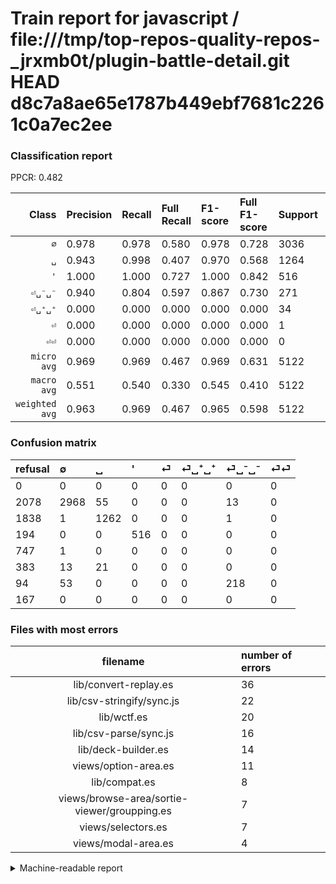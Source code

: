 # Train report for javascript / file:///tmp/top-repos-quality-repos-_jrxmb0t/plugin-battle-detail.git HEAD d8c7a8ae65e1787b449ebf7681c2261c0a7ec2ee

### Classification report

PPCR: 0.482

| Class | Precision | Recall | Full Recall | F1-score | Full F1-score | Support | Full Support | PPCR |
|------:|:----------|:-------|:------------|:---------|:---------|:--------|:-------------|:-----|
| `∅` | 0.978| 0.978| 0.580| 0.978| 0.728| 3036| 5114| 0.594 |
| `␣` | 0.943| 0.998| 0.407| 0.970| 0.568| 1264| 3102| 0.407 |
| `'` | 1.000| 1.000| 0.727| 1.000| 0.842| 516| 710| 0.727 |
| `⏎␣⁻␣⁻` | 0.940| 0.804| 0.597| 0.867| 0.730| 271| 365| 0.742 |
| `⏎␣⁺␣⁺` | 0.000| 0.000| 0.000| 0.000| 0.000| 34| 417| 0.082 |
| `⏎` | 0.000| 0.000| 0.000| 0.000| 0.000| 1| 748| 0.001 |
| `⏎⏎` | 0.000| 0.000| 0.000| 0.000| 0.000| 0| 167| 0.000 |
| `micro avg` | 0.969| 0.969| 0.467| 0.969| 0.631| 5122| 10623| 0.482 |
| `macro avg` | 0.551| 0.540| 0.330| 0.545| 0.410| 5122| 10623| 0.482 |
| `weighted avg` | 0.963| 0.969| 0.467| 0.965| 0.598| 5122| 10623| 0.482 |

### Confusion matrix

|refusal|  ∅| ␣| '| ⏎| ⏎␣⁺␣⁺| ⏎␣⁻␣⁻| ⏎⏎| 
|:---|:---|:---|:---|:---|:---|:---|:---|
|0 |0 |0 |0 |0 |0 |0 |0 |
|2078 |2968 |55 |0 |0 |0 |13 |0 |
|1838 |1 |1262 |0 |0 |0 |1 |0 |
|194 |0 |0 |516 |0 |0 |0 |0 |
|747 |1 |0 |0 |0 |0 |0 |0 |
|383 |13 |21 |0 |0 |0 |0 |0 |
|94 |53 |0 |0 |0 |0 |218 |0 |
|167 |0 |0 |0 |0 |0 |0 |0 |

### Files with most errors

| filename | number of errors|
|:----:|:-----|
| lib/convert-replay.es | 36 |
| lib/csv-stringify/sync.js | 22 |
| lib/wctf.es | 20 |
| lib/csv-parse/sync.js | 16 |
| lib/deck-builder.es | 14 |
| views/option-area.es | 11 |
| lib/compat.es | 8 |
| views/browse-area/sortie-viewer/groupping.es | 7 |
| views/selectors.es | 7 |
| views/modal-area.es | 4 |

<details>
    <summary>Machine-readable report</summary>
```json
{
  "cl_report": {"\u0027": {"f1-score": 1.0, "precision": 1.0, "recall": 1.0, "support": 516}, "macro avg": {"f1-score": 0.5449177674276434, "precision": 0.5514937263765765, "recall": 0.5400639819766173, "support": 5122}, "micro avg": {"f1-score": 0.9691526747364311, "precision": 0.9691526747364311, "recall": 0.9691526747364311, "support": 5122}, "weighted avg": {"f1-score": 0.9654454766308449, "precision": 0.9626805623222221, "recall": 0.9691526747364311, "support": 5122}, "\u2205": {"f1-score": 0.9776021080368906, "precision": 0.9776021080368906, "recall": 0.9776021080368906, "support": 3036}, "\u23ce": {"f1-score": 0.0, "precision": 0.0, "recall": 0.0, "support": 1}, "\u23ce\u23ce": {"f1-score": 0.0, "precision": 0.0, "recall": 0.0, "support": 0}, "\u23ce\u2423\u207a\u2423\u207a": {"f1-score": 0.0, "precision": 0.0, "recall": 0.0, "support": 34}, "\u23ce\u2423\u207b\u2423\u207b": {"f1-score": 0.8667992047713718, "precision": 0.9396551724137931, "recall": 0.8044280442804428, "support": 271}, "\u2423": {"f1-score": 0.9700230591852421, "precision": 0.9431988041853513, "recall": 0.9984177215189873, "support": 1264}},
  "cl_report_full": {"\u0027": {"f1-score": 0.8417618270799349, "precision": 1.0, "recall": 0.7267605633802817, "support": 710}, "macro avg": {"f1-score": 0.40984173025529447, "precision": 0.5514937263765765, "recall": 0.3301746794438435, "support": 10623}, "micro avg": {"f1-score": 0.6305493807557956, "precision": 0.9691526747364311, "recall": 0.46728796008660456, "support": 10623}, "weighted avg": {"f1-score": 0.5979812866069153, "precision": 0.8451693503732142, "recall": 0.46728796008660456, "support": 10623}, "\u2205": {"f1-score": 0.7283435582822086, "precision": 0.9776021080368906, "recall": 0.5803676183026985, "support": 5114}, "\u23ce": {"f1-score": 0.0, "precision": 0.0, "recall": 0.0, "support": 748}, "\u23ce\u23ce": {"f1-score": 0.0, "precision": 0.0, "recall": 0.0, "support": 167}, "\u23ce\u2423\u207a\u2423\u207a": {"f1-score": 0.0, "precision": 0.0, "recall": 0.0, "support": 417}, "\u23ce\u2423\u207b\u2423\u207b": {"f1-score": 0.7303182579564489, "precision": 0.9396551724137931, "recall": 0.5972602739726027, "support": 365}, "\u2423": {"f1-score": 0.5684684684684685, "precision": 0.9431988041853513, "recall": 0.40683430045132174, "support": 3102}},
  "ppcr": 0.4821613480184505
}
```
</details>
